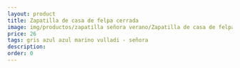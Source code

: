```yaml
---
layout: product
title: Zapatilla de casa de felpa cerrada  
image: img/productos/zapatilla señora verano/Zapatilla de casa de felpa cerrada  =26 =gris azul azul marino vulladi - señora.webp
price: 26 
tags: gris azul azul marino vulladi - señora
description: 
order: 0
---
```

